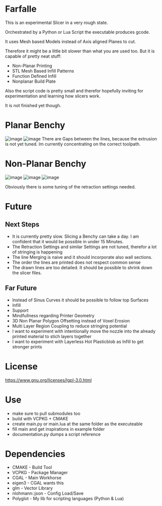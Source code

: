 # Farfalle

This is an experimental Slicer in a very rough state.

Orchestrated by a Python or Lua Script the executable produces gcode.

It uses Mesh based Models instead of Axis aligned Planes to cut.

Therefore it might be a little bit slower than what you are used too. But it is capable of pretty neat stuff:

 * Non-Planar Printing
 * STL Mesh Based Infill Patterns
 * Function Defined Infill
 * Nonplanar Build Plate

Also the script code is pretty small and therefor hopefully inviting for experimentation and learning how slicers work.

It is not finished yet though.

# Planar Benchy

![image](https://github.com/Liech/Farfalle/assets/16963076/0a7804f8-7165-44d1-a22d-eb7d4a5f5a29)
![image](https://github.com/Liech/Farfalle/assets/16963076/3175d62c-1d4b-4b9d-95bc-18cf9a1bb011)
There are Gaps between the lines, because the extrusion is not yet tuned. Im currently concentrating on the correct toolpath.


# Non-Planar Benchy

![image](https://github.com/Liech/Farfalle/assets/16963076/6f8c8b6b-6ea7-4a43-891e-270a4c3548f2)
![image](https://github.com/Liech/Farfalle/assets/16963076/31e5ac3a-adde-4039-9acf-06baad6e3da8)
![image](https://github.com/Liech/Farfalle/assets/16963076/f270d1fe-ab3e-4424-821b-30a7f16e2c2b)

Obviously there is some tuning of the retraction settings needed.

# Future

## Next Steps

 * It is currently pretty slow. Slicing a Benchy can take a day. I am confident that it would be possible in under 15 Minutes.
 * The Retraction Settings and similar Settings are not tuned, therefor a lot of stringing is happening
 * The line Merging is naive and it should incorporate also wall sections.
 * The order the lines are printed does not respect common sense
 * The drawn lines are too detailed. It should be possible to shrink down the slicer files.

## Far Future

 * Instead of Sinus Curves it should be possible to follow top Surfaces
 * Infill
 * Support
 * Mindfullness regarding Printer Geometry
 * 3D Non Planar Polygon Offsetting instead of Voxel Erosion
 * Multi Layer Region Coupling to reduce stringing potential
 * I want to experiment with intentionally move the nozzle into the already printed material to stich layers together
 * I want to experiment with Layerless Hot Plasticblob as Infill to get stronger prints

# License

https://www.gnu.org/licenses/lgpl-3.0.html

# Use

* make sure to pull submodules too
* build with VCPKG + CMAKE
* create main.py or main.lua at the same folder as the executeable
* fill main and get inspirations in example folder
* documentation.py dumps a script reference

# Dependencies

* CMAKE - Build Tool
* VCPKG - Package Manager
* CGAL - Main Workhorse
* eigen3 - CGAL wants this
* glm - Vector Library
* nlohmann::json - Config Load/Save
* Polyglot - My lib for scripting languages (Python & Lua)
